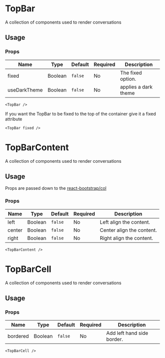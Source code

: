 # TopBar
A collection of components used to render conversations

## Usage

### Props

| Name                | Type          | Default   | Required | Description                                                                   |
| ------------------- |-------------- | --------- | -------- |------------------------------------------------------------------------------ |
| fixed               | Boolean       | `false`   | No       | The fixed option.                                                          |
| useDarkTheme        | Boolean       | `false`         | No       | applies a dark theme |

```
<TopBar />
```

If you want the TopBar to be fixed to the top of the container give it a fixed attribute

```
<TopBar fixed />
```


# TopBarContent
A collection of components used to render conversations

## Usage
Props are passed down to the [react-bootstrap/col](https://react-bootstrap.github.io/components.html#grid-props-col)

### Props

| Name                | Type          | Default   | Required | Description                                                                   |
| ------------------- |-------------- | --------- | -------- |------------------------------------------------------------------------------ |
| left                | Boolean       | `false`   | No       | Left align the content.                                                       |
| center              | Boolean       | `false`   | No       | Center align the content.                                                     |
| right               | Boolean       | `false`   | No       | Right align the content.                                                      |

```
<TopBarContent />
```

# TopBarCell
A collection of components used to render conversations

## Usage

### Props

| Name                | Type          | Default   | Required | Description                                                                   |
| ------------------- |-------------- | --------- | -------- |------------------------------------------------------------------------------ |
| bordered            | Boolean       | `false`   | No       | Add left hand side border.                                                    |

```
<TopBarCell />
```
